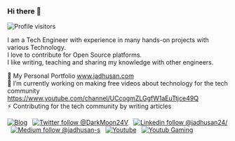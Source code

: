 ### Hi there 👋
![Profile visitors](https://visitor-badge.glitch.me/badge?page_id=Jadhusan-S.visitor-badge)

I am a Tech Engineer with experience in many hands-on projects with various Technology. \
I love to contribute for Open Source platforms.  \
I like writing, teaching and sharing my knowledge with other engineers.
  
💬 My Personal Portfolio www.jadhusan.com             \
🔭 I’m currently working on making free videos about technology for the tech community https://www.youtube.com/channel/UCcogmZLGgfW1aEuTtjce49Q     \
⚡ Contributing for the tech community by writing articles

[![Blog](https://img.shields.io/badge/Blog-Jadhusan.com-brightgreen)](https://jadhusan.com) &nbsp;
[![Twitter follow @DarkMoon24V](https://img.shields.io/badge/Twitter-1DA1F2?style=for-the-badge&logo=twitter&logoColor=white)](https://twitter.com/DarkMoon24V) &nbsp;
[![Linkedin follow @jadhusan24/](https://img.shields.io/badge/LinkedIn-0077B5?style=for-the-badge&logo=linkedin&logoColor=white)](https://www.linkedin.com/in/jadhusan24/) &nbsp;
[![Medium follow @jadhusan-s](https://img.shields.io/badge/Medium-12100E?style=for-the-badge&logo=medium&logoColor=white)](https://jadhusan-s.medium.com/) &nbsp;
[![Youtube](https://img.shields.io/badge/YouTube-FF0000?style=for-the-badge&logo=youtube&logoColor=white)](https://www.youtube.com/channel/UCcogmZLGgfW1aEuTtjce49Q) &nbsp;
[![Youtub Gaming](https://img.shields.io/badge/YouTube_Gaming-FF0000?style=for-the-badge&logo=youtube-gaming&logoColor=white)](https://www.youtube.com/DarkMoonV) &nbsp;

<!--
**Jadhusan-S/Jadhusan-S** is a ✨ _special_ ✨ repository because its `README.md` (this file) appears on your GitHub profile.

Here are some ideas to get you started:

- 🔭 I’m currently working on ...
- 🌱 I’m currently learning ...
- 👯 I’m looking to collaborate on ...
- 🤔 I’m looking for help with ...
- 💬 Ask me about ...
- 📫 How to reach me: ...
- 😄 Pronouns: ...
- ⚡ Fun fact: ...

[![MVP Profile](https://img.shields.io/badge/MVP-Developer%20Technologies%20🏆-blue?style=flat&logo=microsoft)](https://mvp.microsoft.com) &nbsp;



-->
